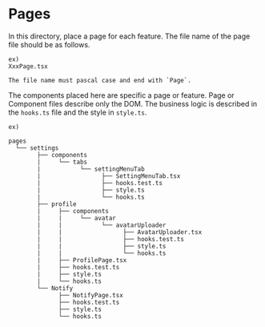 # Pages

In this directory, place a page for each feature.
The file name of the page file should be as follows.

```
ex)
XxxPage.tsx

The file name must pascal case and end with `Page`.
```

The components placed here are specific a page or feature.
Page or Component files describe only the DOM.
The business logic is described in the `hooks.ts` file and the style in `style.ts`.

```
ex)

pages
  └── settings
        ├── components
        |     └── tabs
        |           └── settingMenuTab
        |                 ├── SettingMenuTab.tsx
        |                 ├── hooks.test.ts
        |                 ├── style.ts
        |                 └── hooks.ts
        ├── profile
        |     ├── components
        |     |     └── avatar
        |     |           └── avatarUploader
        |     |                 ├── AvatarUploader.tsx
        |     |                 ├── hooks.test.ts
        |     |                 ├── style.ts
        |     |                 └── hooks.ts
        |     ├── ProfilePage.tsx
        |     ├── hooks.test.ts
        |     ├── style.ts
        |     └── hooks.ts
        └── Notify
              ├── NotifyPage.tsx
              ├── hooks.test.ts
              ├── style.ts
              └── hooks.ts
```
